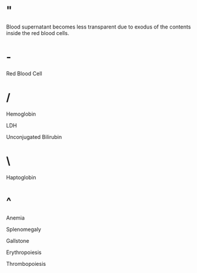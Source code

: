 # "

Blood supernatant becomes less transparent due to exodus of the contents inside the red blood cells.

# -

Red Blood Cell

# /

Hemoglobin

LDH

Unconjugated Bilirubin

# \

Haptoglobin

# ^

Anemia

Splenomegaly

Gallstone

Erythropoiesis

Thrombopoiesis
